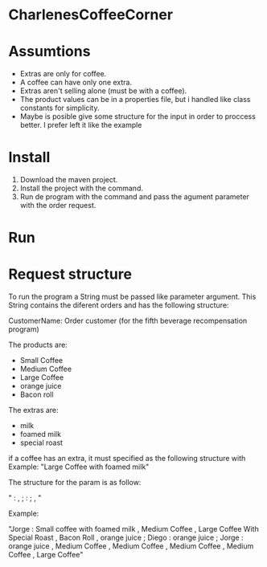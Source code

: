 # CharlenesCoffeeCorner


# Assumtions


- Extras are only for coffee.
- A coffee can have only one extra.
- Extras aren't selling alone (must be with a coffee).
- The product values can be in a properties file, but i handled like class constants for simplicity.
- Maybe is posible give some structure for the input in order to proccess better. I prefer left it like the example

# Install

1. Download the maven project.
2. Install the project with the command.
3. Run de program with the command and pass the agument parameter with the order request.

# Run

# Request structure

To run the program a String must be passed like parameter argument. This String contains the diferent orders and has the following structure:

CustomerName: Order customer (for the fifth beverage recompensation program)

The products are:
 - Small Coffee
 - Medium Coffee
 - Large Coffee
 - orange juice
 - Bacon roll
 
The extras are:
 - milk
 - foamed milk
 - special roast

if a coffee has an extra, it must specified as the following structure 
<coffee> with <extra>
Example: "Large Coffee with foamed milk"
  
The structure for the param is as follow:

"<CustomerName> : <product> , <product> ; <CustomerName> : <product> ; <CustomerName> , <product>"

Example:

"Jorge : Small coffee with foamed milk , Medium Coffee , Large Coffee With Special Roast , Bacon Roll , orange juice ; Diego : orange juice ; Jorge : orange juice , Medium Coffee , Medium Coffee , Medium Coffee , Medium Coffee , Large Coffee"
